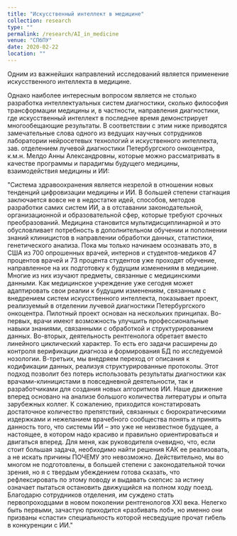 ```yaml
---
title: "Искусственный интеллект в медицине"
collection: research
type: ""
permalink: /research/AI_in_medicine
venue: "СПбПУ"
date: 2020-02-22
location: ""
---
```


Одним из важнейших направлений исследований является применение искусственного интеллекта в медицине. 

Однако наиболее интересным вопросом является не столько разработка интеллектуальных систем диагностики, сколько  философия трансформации медицины и, в частности, направления диагностики, где искусственный интеллект в последнее время демонстрирует многообещающие результаты. В соответствии с этим ниже приводятся замечательные слова одного из ведущих научных сотрудников лаборатории нейросетевых технологий и искуственного интеллекта, зав. отделением лучевой диагностики Петербургского онкоцентра, к.м.н. Мелдо Анны Александровны, которые можно рассматривать в качестве программы и парадигмы будущего медицины, взаимодействия медицины и ИИ: 

"Система здравоохранения является незрелой в отношении новых тенденций цифровизации медицины и ИИ. В большей степени стагнация заключается вовсе не в недостатке идей, способов, методов разработки самих систем ИИ, а в отставании законодательной, организационной и образовательной сфер, которые требуют срочных преобразований. Медицина становится мультидисциплинарной и это обусловливает потребность в дополнительном обучении и пополнении знаний клиницистов в направлении обработки данных, статистики, генетического анализа.
Пока мы только начинаем осознавать это, в США из 700 опрошенных врачей, интернов и студентов-медиков 47 процентов врачей и 73 процента студентов уже проходят обучение, направленное на их подготовку к будущим изменениям в медицине. Многие из них изучают предметы, связанные с медицинскими данными.
Как медицинское учреждение уже сегодня может адаптировать свои реалии к будущим изменениям, связанным с внедрением систем искусственного интеллекта, показывает проект, реализуемый в отделении лучевой диагностики Петербургского онкоцентра. Пилотный проект основан на нескольких принципах. Во-первых, врачи имеют возможность улучшить профессиональные навыки знаниями, связанными с обработкой и структурированием данных. Во-вторых, деятельность рентгенолога обретает вместо линейного циклический характер. То есть его задачи расширены до контроля верификации диагноза и формирования БД по исследуемой нозологии. В-третьих, мы внедряем переход от описания к кодификации данных, реализуя структурированные протоколы. Этот подход позволит без потерь использовать результаты диагностики как врачами-клиницистами в повседневной деятельности, так и разработчиками для создания новых алгоритмов ИИ.
Наше движение вперед основано на анализе большого количества литературы и опыта зарубежных коллег. К сожалению, приходится констатировать достаточное количество препятствий, связанных с бюрократическими издержками и нежеланием врачебного сообщества понять и принять данность того, что системы ИИ – это уже не неизвестное будущее, а настоящее, в котором надо красиво и правильно ориентироваться и двигаться вперед. Для меня, как руководителя очевидно, что, если стоит большая задача, необходимо найти решения КАК ее реализовать, а не искать причины ПОЧЕМУ это невозможно. Действительно, мы во многом не подготовлены, в большей степени с законодательной точки зрения, но я с твердым убеждением готова сказать, что рефлексировать по этому поводу и выдавать скепсис за истину означает пытаться остановить движущийся на полном ходу поезд. Благодарю сотрудников отделения, им суждено стать первопроходцами в новом поколении рентгенологов XXl века. Нелегко быть первыми, зачастую приходится «разбивать лоб», но именно они призваны «спасти» специальность которой несведущие прочат гибель в конкуренции с ИИ."

